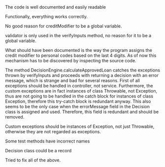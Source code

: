 The code is well documented and easily readable

Functionally, everything works correctly.

No good reason for creditModifier to be a global variable.

validator is only used in the verifyInputs method, no reason for it to be a global variable.

What should have been documented is the way the program assigns the credit modifier to
personal codes based on the last 4 digits. As of now this mechanism has to be discovered
by inspecting the source code.

The method DecisionEngine.calculateApprovedLoan catches the exceptions thrown by verifyInputs
and proceeds with returning a decision with an error message, which is strange and bad for
several reasons. First of all exceptions should be handled in controller, not service.
Furthermore, the custom exceptions are in fact instances of class Throwable,
not Exception, thus are not going to be handled in the catch block for instances of class
Exception, therefore this try-catch block is redundant anyway. This also seems to be
the only case when the errorMessage field in the Decision class is assigned and used.
Therefore, this field is redundant and should be removed.

Custom exceptions should be instances of Exception, not just Throwable, otherwise they are
not regarded as exceptions.

Some test methods have incorrect names

Decision class could be a record

Tried to fix all of the above. 
